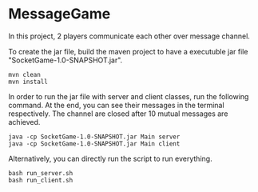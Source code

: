 # MessageGame
In this project, 2 players communicate each other over message channel. 

To create the jar file, build the maven project to have a executuble jar file "SocketGame-1.0-SNAPSHOT.jar".
```
mvn clean
mvn install
```
In order to run the jar file with server and client classes, run the following command. At the end, you can see their
messages in the terminal respectively. The channel are closed after 10 mutual messages are achieved.
```
java -cp SocketGame-1.0-SNAPSHOT.jar Main server
java -cp SocketGame-1.0-SNAPSHOT.jar Main client
```

Alternatively, you can directly run the script to run everything.
```
bash run_server.sh
bash run_client.sh
```


